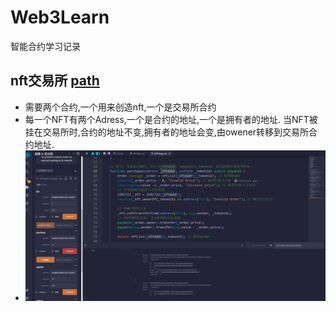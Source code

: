 # Web3Learn
智能合约学习记录

## nft交易所 [path](https://github.com/superbayes/Web3Learn/tree/main/L2_701_nft)
* 需要两个合约,一个用来创造nft,一个是交易所合约
* 每一个NFT有两个Adress,一个是合约的地址,一个是拥有者的地址. 当NFT被挂在交易所时,合约的地址不变,拥有者的地址会变,由owener转移到交易所合约地址.
* ![交易结果](https://github.com/superbayes/Web3Learn/blob/main/L2_701_nft/NFT_RESULT.png)

